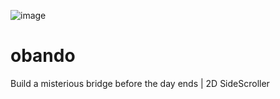 ![image](https://github.com/jujpenabe/BridgesAndBounds/assets/17988529/ce520844-53b7-46cf-9a85-28ea0f09ff44)
# obando
 Build a misterious bridge before the day ends | 2D SideScroller
